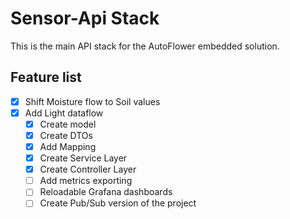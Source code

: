 # Sensor-Api Stack

This is the main API stack for the AutoFlower embedded solution.

## Feature list

- [x] Shift Moisture flow to Soil values
- [x] Add Light dataflow
  - [x] Create model
  - [x] Create DTOs
  - [x] Add Mapping
  - [x] Create Service Layer
  - [x] Create Controller Layer
  - [ ] Add metrics exporting
  - [ ] Reloadable Grafana dashboards
  - [ ] Create Pub/Sub version of the project
